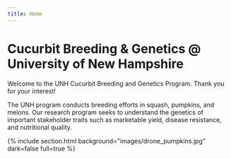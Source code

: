 ```yaml
---
title: Home
---
```


# Cucurbit Breeding & Genetics @ University of New Hampshire

Welcome to the UNH Cucurbit Breeding and Genetics Program. Thank you for your interest!

The UNH program conducts breeding efforts in squash, pumpkins, and melons. Our research program seeks to understand the genetics of important stakeholder traits such as marketable yield, disease resistance, and nutritional quality. 

{%
  include section.html
  background="images/drone_pumpkins.jpg"
  dark=false
  full=true
%}
